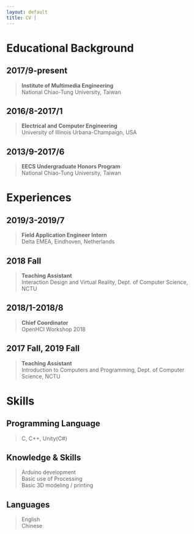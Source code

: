 ```yaml
---
layout: default
title: CV | 
---
```


# Educational Background

## 2017/9-present

> **Institute of Multimedia Engineering**<br>
National Chiao-Tung University, Taiwan

## 2016/8-2017/1

> **Electrical and Computer Engineering**<br>
University of Illinois Urbana-Champaign, USA 

## 2013/9-2017/6

> **EECS Undergraduate Honors Program**<br>
National Chiao-Tung University, Taiwan 

# Experiences

## 2019/3-2019/7

> **Field Application Engineer Intern**<br>
Delta EMEA, Eindhoven, Netherlands

## 2018 Fall

> **Teaching Assistant**<br>
Interaction Design and Virtual Reality, Dept. of Computer Science, NCTU

## 2018/1-2018/8

> **Chief Coordinator**<br>
OpenHCI Workshop 2018

## 2017 Fall, 2019 Fall

> **Teaching Assistant**<br>
Introduction to Computers and Programming, Dept. of Computer Science, NCTU

# Skills

## Programming Language

> C, C++, Unity(C#)

## Knowledge & Skills

> Arduino development<br>
Basic use of Processing<br>
Basic 3D modeling / printing<br>


## Languages

> English<br>
Chinese<br>